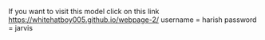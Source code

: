 If you want to visit this model click on this link https://whitehatboy005.github.io/webpage-2/
username = harish
password = jarvis
